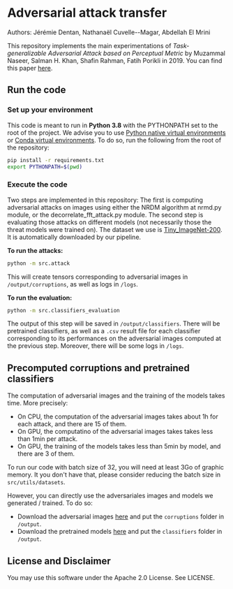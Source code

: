 # Adversarial attack transfer

Authors: Jérémie Dentan, Nathanaël Cuvelle--Magar, Abdellah El Mrini

This repository implements the main experimentations of *Task-generalizable Adversarial Attack based on Perceptual Metric* by Muzammal Naseer, Salman H. Khan, Shafin Rahman, Fatih Porikli in 2019. You can find this paper [here](https://arxiv.org/abs/1811.09020).

## Run the code

### Set up your environment

This code is meant to run in **Python 3.8** with the PYTHONPATH set to the root of the project. We advise you to use [Python native virtual environments](https://docs.python.org/3/library/venv.html) or [Conda virtual environments](https://conda.io/projects/conda/en/latest/user-guide/tasks/manage-environments.html). To do so, run the following from the root of the repository:

```bash
pip install -r requirements.txt
export PYTHONPATH=$(pwd)
```

### Execute the code

Two steps are implemented in this repository: The first is computing adversarial attacks on images using either the NRDM algorithm at nrmd.py module, or the decorrelate_fft_attack.py module. The second step is evaluating those attacks on different models (not necessarily those the threat models were trained on). The dataset we use is [Tiny_ImageNet-200](https://paperswithcode.com/dataset/tiny-imagenet). It is automatically downloaded by our pipeline.

**To run the attacks:**

```bash
python -m src.attack
```

This will create tensors corresponding to adversarial images in `/output/corruptions`, as well as logs in `/logs`.

**To run the evaluation:**

```bash
python -m src.classifiers_evaluation
```

The output of this step will be saved in `/output/classifiers`. There will be pretrained classifiers, as well as a `.csv` result file for each classifier corresponding to its performances on the adversarial images computed at the previous step. Moreover, there will be some logs in `/logs`.

## Precomputed corruptions and pretrained classifiers

The computation of adversarial images and the training of the models takes time. More precisely:

* On CPU, the computation of the adversarial images takes about 1h for each attack, and there are 15 of them.
* On GPU, the computatino of the adversarial images takes takes less than 1min per attack.
* On GPU, the training of the models takes less than 5min by model, and there are 3 of them.

To run our code with batch size of 32, you will need at least 3Go of graphic memory. It you don't have that, please consider reducing the batch size in `src/utils/datasets`.

However, you can directly use the adversariales images and models we generated / trained. To do so:

* Download the adversarial images [here](https://www.icloud.com/iclouddrive/0d6AmPWWqsORnrb5iqlD7VGNQ#corruptions) and put the `corruptions` folder in `/output`.
* Download the pretrained models [here](https://www.icloud.com/iclouddrive/0d0I13FmCcx7oL9mOwQcf2B-w#classifiers) and put the `classifiers` folder in `/output`.

## License and Disclaimer

You may use this software under the Apache 2.0 License. See LICENSE.
